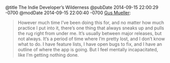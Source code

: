 @title The Indie Developer’s Wilderness
@pubDate 2014-09-15 22:00:29 -0700
@modDate 2014-09-15 22:00:40 -0700
<a href="http://shapeof.com/archives/2014/9/the_wilderness.html">Gus Mueller</a>:

>However much time I’ve been doing this for, and no matter how much practice I put into it, there’s one thing that always sneaks up and pulls the rug right from under me. It’s usually between major releases, but not always. It’s a period of time where I’m pretty lost, and I don’t know what to do. I have feature lists, I have open bugs to fix, and I have an outline of where the app is going. But I feel mentally incapacitated, like I’m getting nothing done.
